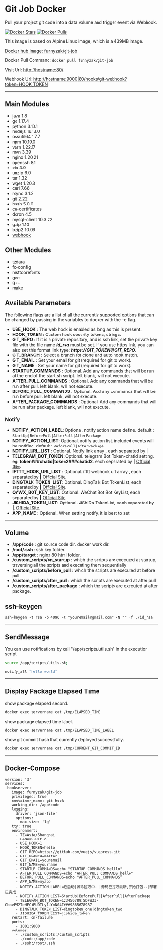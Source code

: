 # Git Job Docker

Pull your project git code into a data volume and trigger event via Webhook.

[![Docker Stars](https://img.shields.io/docker/stars/funnyzak/git-job.svg?style=flat-square)](https://hub.docker.com/r/funnyzak/git-job/)
[![Docker Pulls](https://img.shields.io/docker/pulls/funnyzak/git-job.svg?style=flat-square)](https://hub.docker.com/r/funnyzak/git-job/)

This image is based on Alpine Linux image, which is a 439MB image.


[Docker hub image: funnyzak/git-job](https://hub.docker.com/r/funnyzak/git-job)

Docker Pull Command: `docker pull funnyzak/git-job`

Visit Url: [http://hostname:80/](#)

Webhook Url: [http://hostname:9000|80/hooks/git-webhook?token=HOOK_TOKEN](#)

---

## Main Modules

* java 1.8
* go 1.17.4
* python 3.10.1
* nodejs 16.13.0
* ossutil64 1.7.7
* npm 10.19.0
* yarn 1.22.17
* mvn 3.39
* nginx 1.20.21
* openssh 8.1
* zip 3.0
* unzip 6.0
* tar 1.32
* wget 1.20.3
* curl 7.66
* rsync 3.1.3
* git 2.22
* bash 5.0.0
* ca-certificates
* dcron 4.5
* mysql-client 10.3.22
* gzip 1.10
* bzip2 10.06
* [webhook](https://github.com/adnanh/webhook)

## Other Modules

* tzdata
* fc-config
* msttcorefonts
* gcc
* g++
* make
  
## Available Parameters

The following flags are a list of all the currently supported options that can be changed by passing in the variables to docker with the -e flag.

* **USE_HOOK** : The web hook is enabled as long as this is present.
* **HOOK_TOKEN** : Custom hook security tokens, strings.
* **GIT_REPO** : If it is a private repository, and is ssh link, set the private key file with the file name ***id_rsa*** must be set. If you use https link, you can also set this format link type: ***https://GIT_TOKEN@GIT_REPO***.
* **GIT_BRANCH** : Select a branch for clone and auto hook match.
* **GIT_EMAIL** : Set your email for git (required for git to work).
* **GIT_NAME** : Set your name for git (required for git to work).
* **STARTUP_COMMANDS** : Optional. Add any commands that will be run at the end of the start.sh script. left blank, will not execute.
* **AFTER_PULL_COMMANDS** : Optional. Add any commands that will be run after pull. left blank, will not execute.
* **BEFORE_PULL_COMMANDS** : Optional. Add any commands that will be run before pull. left blank, will not execute.
* **AFTER_PACKAGE_COMMANDS** : Optional. Add any commands that will be run after package. left blank, will not execute.

### Notify

* **NOTIFY_ACTION_LABEL**: Optional. notify action name define. default : `StartUp|BeforePull|AfterPull|AfterPackage`
* **NOTIFY_ACTION_LIST**: Optional. notify action list. included events will be notified. default : `BeforePull|AfterPackage`
* **NOTIFY_URL_LIST** : Optional. Notify link array , each separated by **|**
* **TELEGRAM_BOT_TOKEN**: Optional. telegram Bot Token-chatid setting. eg: **token###chatid|token2###chatid2**. each separated by **|** [Official Site](https://core.telegram.org/api).
* **IFTTT_HOOK_URL_LIST** : Optional. ifttt webhook url array , each separated by **|** [Official Site](https://ifttt.com/maker_webhooks).
* **DINGTALK_TOKEN_LIST**: Optional. DingTalk Bot TokenList, each separated by **|** [Official Site](https://www.dingtalk.com).
* **QYWX_BOT_KEY_LIST**: Optional. WeChat Bot Bot KeyList, each separated by **|** [Official Site](https://wx.qq.com).
* **JISHIDA_TOKEN_LIST**: Optional. JiShiDa TokenList, each separated by **|**. [Official Site](https://push.ijingniu.cn/admin/index/).
* **APP_NAME** : Optional. When setting notify, it is best to set.

---

## Volume

* **/app/code** : git source code dir. docker work dir.
* **/root/.ssh** :  ssh key folder.
* **/app/target** :  nginx 80 html folder.
* **/custom_scripts/on_startup** :  which the scripts are executed at startup, traversing all the scripts and executing them sequentially
* **/custom_scripts/before_pull** :  which the scripts are executed at before pull
* **/custom_scripts/after_pull** :  which the scripts are executed at after pull
* **/custom_scripts/after_package** :  which the scripts are executed at after package.

## ssh-keygen

`ssh-keygen -t rsa -b 4096 -C "youremail@gmail.com" -N "" -f ./id_rsa`

---

## SendMessage

You can use notifications by call "/app/scripts/utils.sh" in the execution script.

```bash
source /app/scripts/utils.sh;

notify_all "hello world"
```

---

## Display Package Elapsed Time

show package elapsed second.

```sh
docker exec servername cat /tmp/ELAPSED_TIME
```

show package elapsed time label.

```sh
docker exec servername cat /tmp/ELAPSED_TIME_LABEL
```

show git commit hash that currently deployed successfully.
```sh
docker exec servername cat /tmp/CURRENT_GIT_COMMIT_ID
```

___

## Docker-Compose

 ```docker
version: '3'
services:
  hookserver:
    image: funnyzak/git-job
    privileged: true
    container_name: git-hook
    working_dir: /app/code
    logging:
      driver: 'json-file'
      options:
        max-size: '1g'
    tty: true
    environment:
      - TZ=Asia/Shanghai
      - LANG=C.UTF-8
      - USE_HOOK=1
      - HOOK_TOKEN=hello
      - GIT_REPO=https://github.com/vuejs/vuepress.git
      - GIT_BRANCH=master
      - GIT_EMAIL=youremail
      - GIT_NAME=yourname
      - STARTUP_COMMANDS=echo "STARTUP_COMMANDS helllo"
      - AFTER_PULL_COMMANDS=echo "AFTER_PULL_COMMANDS hello"
      - BEFORE_PULL_COMMANDS=echo "AFTER_PULL_COMMANDS”
      - APP_NAME=myapp
      - NOTIFY_ACTION_LABEL=已启动|源码拉取中..|源码已拉取最新,开始打包..|部署已完成
      - NOTIFY_ACTION_LIST=StartUp|BeforePull|AfterPull|AfterPackage
      - TELEGRAM_BOT_TOKEN=123456789:SDFW33-CbovPM2TeHFCiPUDTLy1uYmN04I###9865678987
      - DINGTALK_TOKEN_LIST=dingtoken_one|dingtoken_two
      - JISHIDA_TOKEN_LIST=jishida_token
    restart: on-failure
    ports:
      - 1001:9000
    volumes:
      - ./custom_scripts:/custom_scripts
      - ./code:/app/code
      - ./ssh:/root/.ssh

 ```
